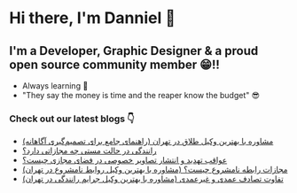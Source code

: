 # Hi there, I'm Danniel 👋 

## I'm a Developer, Graphic Designer & a proud open source community member 😁!!

- Always learning 🧐
- "They say the money is time and the reaper know the budget" 😎

### Check out our latest blogs 👇

<!-- BLOG-POST-LIST:START -->
- [مشاوره با بهترین وکیل طلاق در تهران &lpar;راهنمای جامع برای تصمیم‌گیری آگاهانه&rpar;](https://hesabraslaw.com/blog/%D9%85%D8%B4%D8%A7%D9%88%D8%B1%D9%87-%D8%A8%D8%A7-%D8%A8%D9%87%D8%AA%D8%B1%DB%8C%D9%86-%D9%88%DA%A9%DB%8C%D9%84-%D8%B7%D9%84%D8%A7%D9%82-%D8%AF%D8%B1-%D8%AA%D9%87%D8%B1%D8%A7%D9%86-%D8%B1%D8%A7%D9%87%D9%86%D9%85%D8%A7%DB%8C-%D8%AC%D8%A7%D9%85%D8%B9-%D8%A8%D8%B1%D8%A7%DB%8C-%D8%AA%D8%B5%D9%85%DB%8C%D9%85%DA%AF%DB%8C%D8%B1%DB%8C-%D8%A2%DA%AF%D8%A7%D9%87%D8%A7%D9%86%D9%87/)
- [رانندگی در حالت مستی چه مجازاتی دارد؟](https://hesabraslaw.com/blog/%D8%B1%D8%A7%D9%86%D9%86%D8%AF%DA%AF%DB%8C-%D8%AF%D8%B1-%D8%AD%D8%A7%D9%84%D8%AA-%D9%85%D8%B3%D8%AA%DB%8C-%DA%86%D9%87-%D9%85%D8%AC%D8%A7%D8%B2%D8%A7%D8%AA%DB%8C-%D8%AF%D8%A7%D8%B1%D8%AF/)
- [عواقب تهدید و انتشار تصاویر خصوصی در فضای مجازی چیست؟](https://hesabraslaw.com/blog/%D8%B9%D9%88%D8%A7%D9%82%D8%A8-%D8%AA%D9%87%D8%AF%DB%8C%D8%AF-%D9%88-%D8%A7%D9%86%D8%AA%D8%B4%D8%A7%D8%B1-%D8%AA%D8%B5%D8%A7%D9%88%DB%8C%D8%B1-%D8%AE%D8%B5%D9%88%D8%B5%DB%8C-%D8%AF%D8%B1-%D9%81%D8%B6%D8%A7%DB%8C-%D9%85%D8%AC%D8%A7%D8%B2%DB%8C-%DA%86%DB%8C%D8%B3%D8%AA/)
- [مجازات رابطه نامشروع چیست؟ &lpar;مشاوره با بهترین وکیل روابط نامشروع در تهران&rpar;](https://hesabraslaw.com/blog/%D8%B1%D8%A7%D8%A8%D8%B7%D9%87-%D9%86%D8%A7%D9%85%D8%B4%D8%B1%D9%88%D8%B9-%DA%86%DB%8C%D8%B3%D8%AA-%D9%85%D8%B4%D8%A7%D9%88%D8%B1%D9%87-%D8%A8%D8%A7-%D8%A8%D9%87%D8%AA%D8%B1%DB%8C%D9%86-%D9%88%DA%A9%DB%8C%D9%84-%D8%B1%D9%88%D8%A7%D8%A8%D8%B7-%D9%86%D8%A7%D9%85%D8%B4%D8%B1%D9%88%D8%B9-%D8%AF%D8%B1-%D8%AA%D9%87%D8%B1%D8%A7%D9%86/)
- [تفاوت تصادف عمدی و غیرعمدی  &lpar;مشاوره با بهترین وکیل جرایم رانندگی در تهران&rpar;](https://hesabraslaw.com/blog/%D8%AA%D9%81%D8%A7%D9%88%D8%AA-%D8%AA%D8%B5%D8%A7%D8%AF%D9%81-%D8%B9%D9%85%D8%AF%DB%8C-%D9%88-%D8%BA%DB%8C%D8%B1%D8%B9%D9%85%D8%AF%DB%8C-%D8%AF%D8%B1-%D9%82%D8%A7%D9%86%D9%88%D9%86-%DA%86%DB%8C%D8%B3%D8%AA/)
<!-- BLOG-POST-LIST:END -->

